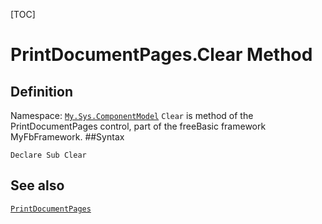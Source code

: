 [TOC]
# PrintDocumentPages.Clear Method

## Definition
Namespace: [`My.Sys.ComponentModel`](My.Sys.ComponentModel.md)
`Clear` is method of the PrintDocumentPages control, part of the freeBasic framework MyFbFramework.
##Syntax
```freeBasic
Declare Sub Clear
```

## See also
[`PrintDocumentPages`](PrintDocumentPages.md)

